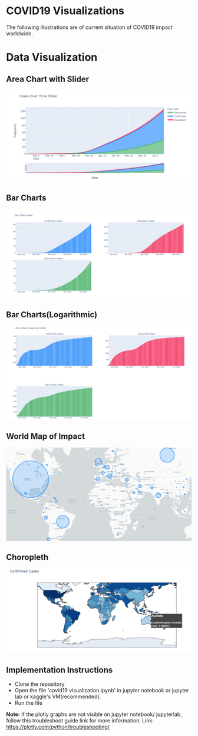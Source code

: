 # COVID19 Visualizations
The following illustrations are of current situation of COVID19 impact worldwide.

<h1>Data Visualization</h1>
<h2>Area Chart with Slider</h2>

![](./images/cases_over_time.png)

<h2>Bar Charts</h2>

![](./images/day_wise_cases.png)

<h2>Bar Charts(Logarithmic)</h2>

![](./images/day_wise_cases_log.png)

<h2>World Map of Impact</h2>

![](./map/maps.png)

<h2>Choropleth</h2>

![](./choropleth/confirmed_choropleth.png)


## Implementation Instructions
- Clone the repository
- Open the file 'covid19 visualization.ipynb' in jupyter notebook or jupyter lab or kaggle's VM(recommended).
- Run the file

<b>Note:</b> If the plotly graphs are not visible on jupyter notebook/ jupyterlab, follow this troubleshoot guide link for more information. 
Link: https://plotly.com/python/troubleshooting/
